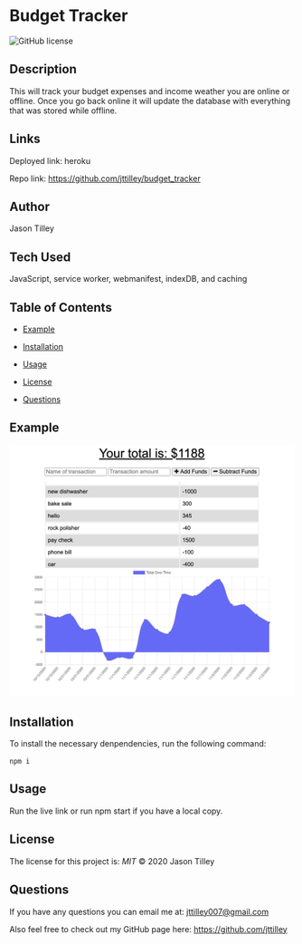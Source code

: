 # Budget Tracker

![GitHub license](https://img.shields.io/badge/License-MIT-blue.svg)

## Description
This will track your budget expenses and income weather you are online or offline. Once you go back online it will update the database with everything that was stored while offline.

## Links
Deployed link: heroku

Repo link: https://github.com/jttilley/budget_tracker

## Author
Jason Tilley

## Tech Used
JavaScript, service worker, webmanifest, indexDB, and caching

## Table of Contents
  * [Example](#example)
    
  * [Installation](#installation)
  
  * [Usage](#usage)
  
  * [License](#license)
  
  * [Questions](#questions)
    

## Example
![example](./public/images/Screen_Shot.png)

## Installation
To install the necessary denpendencies, run the following command:
```
npm i
```

## Usage
Run the live link or run npm start if you have a local copy.

## License
The license for this project is: *MIT* ©  2020 Jason Tilley

## Questions
If you have any questions you can email me at: jttilley007@gmail.com

Also feel free to check out my GitHub page here: https://github.com/jttilley
  

